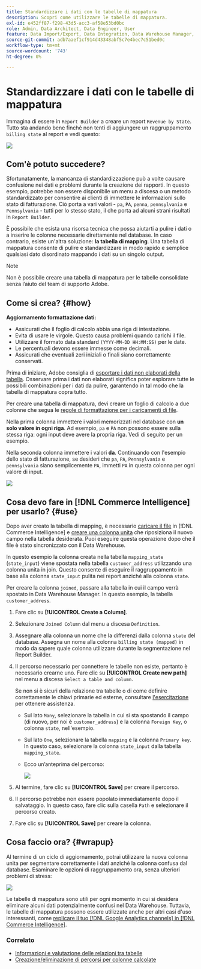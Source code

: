 ```yaml
---
title: Standardizzare i dati con le tabelle di mappatura
description: Scopri come utilizzare le tabelle di mappatura.
exl-id: e452ff87-f298-43d5-acc3-af58e53bd0bc
role: Admin, Data Architect, Data Engineer, User
feature: Data Import/Export, Data Integration, Data Warehouse Manager, Commerce Tables
source-git-commit: adb7aaef1cf914d43348abf5c7e4bec7c51bed0c
workflow-type: tm+mt
source-wordcount: '743'
ht-degree: 0%

---
```


# Standardizzare i dati con le tabelle di mappatura

Immagina di essere in `Report Builder` a creare un report `Revenue by State`. Tutto sta andando bene finché non tenti di aggiungere un raggruppamento `billing state` al report e vedi questo:

![](../../assets/Messy_State_Segments.png)

## Com&#39;è potuto succedere?

Sfortunatamente, la mancanza di standardizzazione può a volte causare confusione nei dati e problemi durante la creazione dei rapporti. In questo esempio, potrebbe non essere disponibile un menu a discesa o un metodo standardizzato per consentire ai clienti di immettere le informazioni sullo stato di fatturazione. Ciò porta a vari valori - `pa`, `PA`, `penna`, `pennsylvania` e `Pennsylvania` - tutti per lo stesso stato, il che porta ad alcuni strani risultati in `Report Builder`.

È possibile che esista una risorsa tecnica che possa aiutarti a pulire i dati o a inserire le colonne necessarie direttamente nel database. In caso contrario, esiste un&#39;altra soluzione: **la tabella di mapping**. Una tabella di mappatura consente di pulire e standardizzare in modo rapido e semplice qualsiasi dato disordinato mappando i dati su un singolo output.

>[!NOTE]
>
>Non è possibile creare una tabella di mappatura per le tabelle consolidate senza l’aiuto del team di supporto Adobe.

## Come si crea? {#how}

**Aggiornamento formattazione dati:**

* Assicurati che il foglio di calcolo abbia una riga di intestazione.
* Evita di usare le virgole. Questo causa problemi quando carichi il file.
* Utilizzare il formato data standard `(YYYY-MM-DD HH:MM:SS)` per le date.
* Le percentuali devono essere immesse come decimali.
* Assicurati che eventuali zeri iniziali o finali siano correttamente conservati.

Prima di iniziare, Adobe consiglia di [esportare i dati non elaborati della tabella](../../tutorials/export-raw-data.md). Osservare prima i dati non elaborati significa poter esplorare tutte le possibili combinazioni per i dati da pulire, garantendo in tal modo che la tabella di mappatura copra tutto.

Per creare una tabella di mappatura, devi creare un foglio di calcolo a due colonne che segua le [regole di formattazione per i caricamenti di file](../../data-analyst/importing-data/connecting-data/using-file-uploader.md).

Nella prima colonna immettere i valori memorizzati nel database con **un solo valore in ogni riga**. Ad esempio, `pa` e `PA` non possono essere sulla stessa riga: ogni input deve avere la propria riga. Vedi di seguito per un esempio.

Nella seconda colonna immettere i valori **da**. Continuando con l&#39;esempio dello stato di fatturazione, se desideri che `pa`, `PA`, `Pennsylvania` e `pennsylvania` siano semplicemente `PA`, immetti `PA` in questa colonna per ogni valore di input.

![](../../assets/Mapping_table_examples.jpg)

## Cosa devo fare in [!DNL Commerce Intelligence] per usarlo? {#use}

Dopo aver creato la tabella di mapping, è necessario [caricare il file](../../data-analyst/importing-data/connecting-data/using-file-uploader.md) in [!DNL Commerce Intelligence] e [creare una colonna unita](../../data-analyst/data-warehouse-mgr/calc-column-types.md) che riposiziona il nuovo campo nella tabella desiderata. Puoi eseguire questa operazione dopo che il file è stato sincronizzato con il Data Warehouse.

In questo esempio la colonna creata nella tabella `mapping_state` (`state_input`) viene spostata nella tabella `customer_address` utilizzando una colonna unita in join. Questo consente di eseguire il raggruppamento in base alla colonna `state_input` pulita nei report anziché alla colonna `state`.

Per creare la colonna `joined`, passare alla tabella in cui il campo verrà spostato in Data Warehouse Manager. In questo esempio, la tabella `customer_address`.

1. Fare clic su **[!UICONTROL Create a Column]**.
1. Selezionare `Joined Column` dal menu a discesa `Definition`.
1. Assegnare alla colonna un nome che la differenzi dalla colonna `state` del database. Assegna un nome alla colonna `billing state (mapped)` in modo da sapere quale colonna utilizzare durante la segmentazione nel Report Builder.
1. Il percorso necessario per connettere le tabelle non esiste, pertanto è necessario crearne uno. Fare clic su **[!UICONTROL Create new path]** nel menu a discesa `Select a table and column`.

   Se non si è sicuri della relazione tra tabelle o di come definire correttamente le chiavi primarie ed esterne, consultare [l&#39;esercitazione](../../data-analyst/data-warehouse-mgr/create-paths-calc-columns.md) per ottenere assistenza.

   * Sul lato `Many`, selezionare la tabella in cui si sta spostando il campo (di nuovo, per noi è `customer_address`) e la colonna `Foreign Key`, o colonna `state`, nell&#39;esempio.
   * Sul lato `One`, selezionare la tabella `mapping` e la colonna `Primary key`. In questo caso, selezionare la colonna `state_input` dalla tabella `mapping_state`.
   * Ecco un’anteprima del percorso:

     ![](../../assets/State_Mapping_Path.png)

1. Al termine, fare clic su **[!UICONTROL Save]** per creare il percorso.
1. Il percorso potrebbe non essere popolato immediatamente dopo il salvataggio. In questo caso, fare clic sulla casella `Path` e selezionare il percorso creato.
1. Fare clic su **[!UICONTROL Save]** per creare la colonna.

## Cosa faccio ora? {#wrapup}

Al termine di un ciclo di aggiornamento, potrai utilizzare la nuova colonna unita per segmentare correttamente i dati anziché la colonna confusa dal database. Esaminare le opzioni di raggruppamento ora, senza ulteriori problemi di stress:

![](../../assets/Clean_State_Segments.png)

Le tabelle di mappatura sono utili per ogni momento in cui si desidera eliminare alcuni dati potenzialmente confusi nel Data Warehouse. Tuttavia, le tabelle di mappatura possono essere utilizzate anche per altri casi d&#39;uso interessanti, come [replicare il tuo [!DNL Google Analytics channels] in [!DNL Commerce Intelligence]](../data-warehouse-mgr/rep-google-analytics-channels.md).

### Correlato

* [Informazioni e valutazione delle relazioni tra tabelle](../data-warehouse-mgr/table-relationships.md)
* [Creazione/eliminazione di percorsi per colonne calcolate](../data-warehouse-mgr/create-paths-calc-columns.md)
